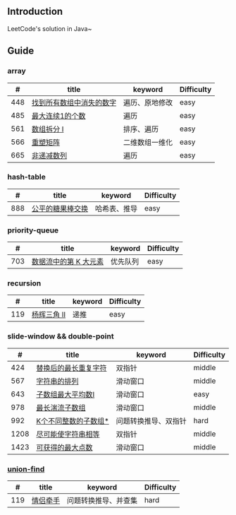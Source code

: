 ## Introduction

LeetCode's solution in Java~

## Guide

### array

|  #     | title                                                                                                                        |    keyword                         |       Difficulty |
|  ----  | ----                                                                                                                         |  ----                              | ----             |
| 448    | [找到所有数组中消失的数字](https://github.com/Marshal7cc/LeetCode-Java/blob/master/docs/array/FindDisappearedNumbers.md)       |  遍历、原地修改                      |easy
| 485    | [最大连续1的个数](https://github.com/Marshal7cc/LeetCode-Java/blob/master/docs/array/FindMaxConsecutiveOnes.md)               |   遍历                              |easy
| 561    | [数组拆分 I](https://github.com/Marshal7cc/LeetCode-Java/blob/master/docs/array/ArrayPairSum.md)                              |   排序、遍历                        |easy
| 566    | [重塑矩阵](https://github.com/Marshal7cc/LeetCode-Java/blob/master/docs/array/MatrixReshape.md)                               |   二维数组一维化                     |easy
| 665    | [非递减数列](https://github.com/Marshal7cc/LeetCode-Java/blob/master/docs/array/CheckPossibility.md)                          |   遍历                              |easy

### hash-table

|  #     | title                                                                                                                         |    keyword                         |       Difficulty |
|  ----  | ----                                                                                                                          |   ----                             | ----             |
| 888    | [公平的糖果棒交换](https://github.com/Marshal7cc/LeetCode-Java/blob/master/docs/hashtable/FairCandySwap.md)                    |   哈希表、推导                       |easy

### priority-queue

|  #     | title                                                                                                                      |    keyword                            |       Difficulty |
|  ----  | ----                                                                                                                       |  ----                                 | ----             |
| 703    | [数据流中的第 K 大元素](https://github.com/Marshal7cc/LeetCode-Java/blob/master/docs/priorityqueue/KthLargest.md)            |  优先队列                             |easy

### recursion

|  #     | title                                                                                                                       |    keyword                           |       Difficulty |
|  ----  | ----                                                                                                                        |    ----                              | ----             |
| 119    | [杨辉三角 II](https://github.com/Marshal7cc/LeetCode-Java/blob/master/docs/recursion/GetRow.md)                              |    递推                              |easy

### slide-window && double-point

|  #     | title                                                                                                                        |    keyword                         |       Difficulty |
|  ----  | ----                                                                                                                         |    ----                            | ----             |
| 424    | [替换后的最长重复字符](https://github.com/Marshal7cc/LeetCode-Java/blob/master/docs/slidewindow/CharacterReplacement.md)       |  双指针                            |middle
| 567    | [字符串的排列](https://github.com/Marshal7cc/LeetCode-Java/blob/master/docs/slidewindow/CheckInclusion.md)                     | 滑动窗口                           |middle
| 643    | [子数组最大平均数I](https://github.com/Marshal7cc/LeetCode-Java/blob/master/docs/slidewindow/FindMaxAverage.md)                 |  滑动窗口                         |easy
| 978    | [最长湍流子数组](https://github.com/Marshal7cc/LeetCode-Java/blob/master/docs/slidewindow/MaxTurbulenceSize.md)                 | 滑动窗口                          |middle
| 992    | [K个不同整数的子数组*](https://github.com/Marshal7cc/LeetCode-Java/blob/master/docs/slidewindow/SubArraysWithKDistinct.md)      | 问题转换推导、双指针                |hard
| 1208   | [尽可能使字符串相等](https://github.com/Marshal7cc/LeetCode-Java/blob/master/docs/slidewindow/EqualSubstring.md)                | 双指针                            |middle
| 1423   | [可获得的最大点数](https://github.com/Marshal7cc/LeetCode-Java/blob/master/docs/slidewindow/MaxScore.md)                       |  滑动窗口                          |middle

### [union-find](https://zhuanlan.zhihu.com/p/125604577)

|  #     | title                                                                                                                         |    keyword                          |       Difficulty |
|  ----  | ----                                                                                                                          |    ----                             | ----             |
| 119    | [情侣牵手](https://github.com/Marshal7cc/LeetCode-Java/blob/master/docs/unionfind/MinSwapsCouples.md)                          |   问题转换推导、并查集                |hard
